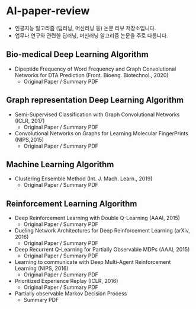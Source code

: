 # AI-paper-review

* 인공지능 알고리즘 (딥러닝, 머신러닝 등) 논문 리뷰 저장소입니다.
* 업무나 연구와 관련한 딥러닝, 머신러닝 알고리즘 논문을 주로 다룹니다.

## Bio-medical Deep Learning Algorithm
* Dipeptide Frequency of Word Frequency and Graph Convolutional Networks for DTA Prediction (Front. Bioeng. Biotechnol., 2020)
  * Original Paper / Summary PDF
## Graph representation Deep Learning Algorithm
* Semi-Supervised Classification with Graph Convolutional Networks (ICLR, 2017)
  * Original Paper / Summary PDF
* Convolutional Networks on Graphs for Learning Molecular FingerPrints (NIPS,2015)
  * Original Paper / Summary PDF
## Machine Learning Algorithm
* Clustering Ensemble Method (Int. J. Mach. Learn., 2019)
  * Original Paper / Summary PDF


## Reinforcement Learning Algorithm
* Deep Reinforcement Learning with Double Q-Learning (AAAI, 2015)
  * Original Paper / Summary PDF
* Dueling Network Architectures for Deep Reinforcement Learning (arXiv, 2016)
  * Original Paper / Summary PDF
* Deep Recurrent Q-Learning for Partially Observable MDPs (AAAI, 2015)
  * Original Paper / Summary PDF
* Learning to communicate with Deep Multi-Agent Reinforcement Learning (NIPS, 2016)
  * Original Paper / Summary PDF
* Prioritized Experience Replay (ICLR, 2016)
  * Original Paper / Summary PDF
* Partially observable Markov Decision Process
  * Summary PDF
